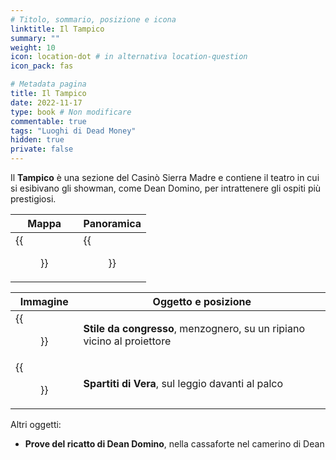 ```yaml
---
# Titolo, sommario, posizione e icona
linktitle: Il Tampico
summary: ""
weight: 10
icon: location-dot # in alternativa location-question
icon_pack: fas

# Metadata pagina
title: Il Tampico
date: 2022-11-17
type: book # Non modificare
commentable: true
tags: "Luoghi di Dead Money"
hidden: true
private: false
---
```



<div class="fnv">

Il **Tampico** è una sezione del Casinò Sierra Madre e contiene il teatro in cui si esibivano gli showman, come Dean Domino, per intrattenere gli ospiti più prestigiosi.

| Mappa | Panoramica |
| ----- | ---------- |
| {{<figure src="fnv/SMC_Tampico_loc.webp">}}      |  {{<figure src="fnv/The_Tampico.webp">}}          | 

| Immagine | Oggetto e posizione |
| -------- | ------------------- |
| {{<figure src="fnv/Lying_Congressional_Style_The_Tampico.webp">}}         |  **Stile da congresso**, menzognero, su un ripiano vicino al proiettore                   |
|  {{<figure src="fnv/Vera_Keyes_partitures.webp">}}        |  **Spartiti di Vera**, sul leggio davanti al palco                   |


Altri oggetti:
- **Prove del ricatto di Dean Domino**, nella cassaforte nel camerino di Dean

</div>

